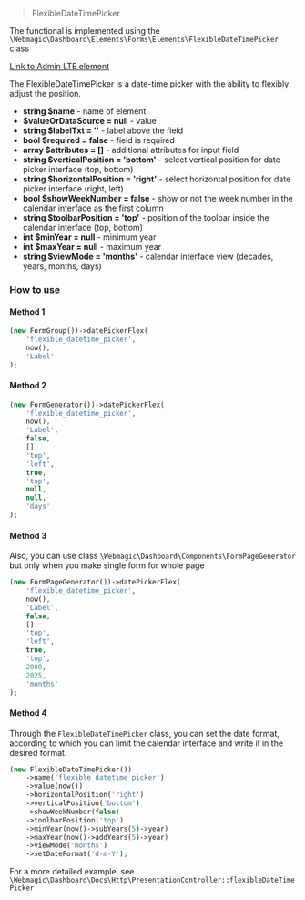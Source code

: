 > FlexibleDateTimePicker

The functional is implemented using the `\Webmagic\Dashboard\Elements\Forms\Elements\FlexibleDateTimePicker` class

[Link to Admin LTE element](https://adminlte.io/themes/v3/pages/forms/advanced.html)

The FlexibleDateTimePicker is a date-time picker with the ability to flexibly adjust the position.

- **string $name** - name of element
- **$valueOrDataSource = null** - value
- **string $labelTxt = ''** - label above the field
- **bool $required = false** - field is required
- **array $attributes = []** - additional attributes for input field
- **string $verticalPosition = 'bottom'** - select vertical position for date picker interface (top, bottom)
- **string $horizontalPosition = 'right'** - select horizontal position for date picker interface (right, left)
- **bool $showWeekNumber = false** - show or not the week number in the calendar interface as the first column
- **string $toolbarPosition = 'top'** - position of the toolbar inside the calendar interface (top, bottom)
- **int $minYear = null** - minimum year
- **int $maxYear = null** - maximum year
- **string $viewMode = 'months'** - calendar interface view (decades, years, months, days)

### How to use

#### Method 1

```php
(new FormGroup())->datePickerFlex(
    'flexible_datetime_picker',
    now(),
    'Label'
);
```

#### Method 2

```php
(new FormGenerator())->datePickerFlex(
    'flexible_datetime_picker',
    now(),
    'Label',
    false,
    [],
    'top',
    'left',
    true,
    'top',
    null,
    null,
    'days'
);
```

#### Method 3

Also, you can use class ``\Webmagic\Dashboard\Components\FormPageGenerator`` but only when you make single form for
whole page

```php
(new FormPageGenerator())->datePickerFlex(
    'flexible_datetime_picker',
    now(),
    'Label',
    false,
    [],
    'top',
    'left',
    true,
    'top',
    2000,
    2025,
    'months'
);
```

#### Method 4

Through the `FlexibleDateTimePicker` class, you can set the date format, according to which you can limit the calendar
interface and write it in the desired format.

```php
(new FlexibleDateTimePicker())
    ->name('flexible_datetime_picker')
    ->value(now())
    ->horizontalPosition('right')
    ->verticalPosition('bottom')
    ->showWeekNumber(false)
    ->toolbarPosition('top')
    ->minYear(now()->subYears(5)->year)
    ->maxYear(now()->addYears(5)->year)
    ->viewMode('months')
    ->setDateFormat('d-m-Y');
```

For a more detailed example, see `\Webmagic\Dashboard\Docs\Http\PresentationController::flexibleDateTimePicker`